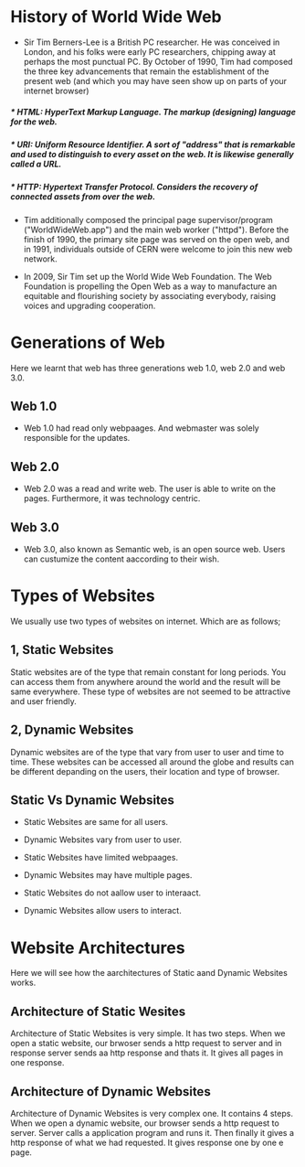 # History of World Wide Web

- Sir Tim Berners-Lee is a British PC researcher. He was conceived in London, and his folks were early PC researchers, chipping away at perhaps the most punctual PC. By October of 1990, Tim had composed the three key advancements that remain the establishment of the present web (and which you may have seen show up on parts of your internet browser)

##### * HTML: HyperText Markup Language. The markup (designing) language for the web. 

##### * URI: Uniform Resource Identifier. A sort of "address" that is remarkable and used to distinguish to every asset on the web. It is likewise generally called a URL. 

##### * HTTP: Hypertext Transfer Protocol. Considers the recovery of connected assets from over the web. 

- Tim additionally composed the principal page supervisor/program ("WorldWideWeb.app") and the main web worker ("httpd"). Before the finish of 1990, the primary site page was served on the open web, and in 1991, individuals outside of CERN were welcome to join this new web network. 

- In 2009, Sir Tim set up the World Wide Web Foundation. The Web Foundation is propelling the Open Web as a way to manufacture an equitable and flourishing society by associating everybody, raising voices and upgrading cooperation. 

# Generations of Web
Here we learnt that web has three generations web 1.0, web 2.0 and web 3.0.

## Web 1.0
* Web 1.0 had read only webpaages. And webmaster was solely responsible for the updates.
## Web 2.0
* Web 2.0 was a read and write web. The user is able to write on the pages. Furthermore, it was technology centric.
## Web 3.0
* Web 3.0, also known as Semantic web, is an open source web. Users can custumize the content aaccording to their wish.

# Types of Websites
We usually use two types of websites on internet. Which are as follows;

## 1, Static Websites
Static websites are of the type that remain constant for long periods. You can access them from anywhere around the world and the result will be same everywhere. These type of websites are not seemed to be attractive and user friendly.

## 2, Dynamic Websites
Dynamic websites are of the type that vary from user to user and time to time. These websites can be accessed all around the globe and results can be different depanding on the users, their location and type of browser.

## Static Vs Dynamic Websites

- Static Websites are same for all users.                  
- Dynamic Websites vary from user to user.

- Static Websites have limited webpaages.                 
- Dynamic Websites may have multiple pages.

- Static Websites do not aallow user to interaact.        
- Dynamic Websites allow users to interact.

# Website Architectures
Here we will see how the aarchitectures of Static aand Dynamic Websites works.

## Architecture of Static Wesites
Architecture of Static Websites is very simple. It has two steps. When we open a static website, our brwoser sends a http request to server and in response server sends aa http response and thats it. It gives all pages in one response.

## Architecture of Dynamic Websites
Architecture of Dynamic Websites is very complex one. It contains 4 steps. When we open a dynamic website, our browser sends a http request to server. Server calls a application program and runs it. Then finally it gives a http response of what we had requested. It gives response one by one e page.
